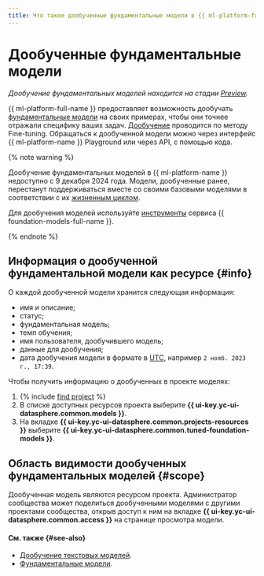 ```yaml
---
title: Что такое дообученные фундаментальные модели в {{ ml-platform-full-name }}
---
```


# Дообученные фундаментальные модели

_Дообучение фундаментальных моделей находится на стадии [Preview](../../../overview/concepts/launch-stages.md)._

{{ ml-platform-full-name }} предоставляет возможность дообучать [фундаментальные модели](./foundation-models.md) на своих примерах, чтобы они точнее отражали специфику ваших задач. [Дообучение](../../../glossary/ml-models.md#fine-tuning) проводится по методу Fine-tuning. Обращаться к дообученной модели можно через интерфейс {{ ml-platform-name }} Playground или через API, с помощью кода.

{% note warning %}

Дообучение фундаментальных моделей в {{ ml-platform-name }} недоступно с 9 декабря 2024 года. Модели, дообученные ранее, перестанут поддерживаться вместе со своими базовыми моделями в соответствии с их [жизненным циклом](../../../foundation-models/concepts/yandexgpt/models.md#model-lifecycle).

Для дообучения моделей используйте [инструменты](../../../foundation-models/concepts/tuning/index.md) сервиса {{ foundation-models-full-name }}.

{% endnote %}

## Информация о дообученной фундаментальной модели как ресурсе {#info}

О каждой дообученной модели хранится следующая информация:

* имя и описание;
* статус;
* фундаментальная модель;
* темп обучения;
* имя пользователя, дообучившего модель;
* данные для дообучения;
* дата дообучения модели в формате в [UTC](https://ru.wikipedia.org/wiki/Всемирное_координированное_время), например `2 нояб. 2023 г., 17:39`.

Чтобы получить информацию о дообученных в проекте моделях:

1. {% include [find project](../../../_includes/datasphere/ui-find-project.md) %}
1. В списке доступных ресурсов проекта выберите **{{ ui-key.yc-ui-datasphere.common.models }}**.
1. На вкладке **{{ ui-key.yc-ui-datasphere.common.projects-resources }}** выберите **{{ ui-key.yc-ui-datasphere.common.tuned-foundation-models }}**.

## Область видимости дообученных фундаментальных моделей {#scope}

Дообученная модель являются ресурсом проекта. Администратор сообщества может поделиться дообученными моделями с другими проектами сообщества, открыв доступ к ним на вкладке **{{ ui-key.yc-ui-datasphere.common.access }}** на странице просмотра модели.

#### См. также {#see-also}

* [Дообучение текстовых моделей](../../../foundation-models/concepts/tuning/index.md).
* [Фундаментальные модели](foundation-models.md).